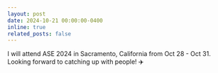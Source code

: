 ```yaml
---
layout: post
date: 2024-10-21 00:00:00-0400
inline: true
related_posts: false
---
```


I will attend ASE 2024 in Sacramento, California from Oct 28 - Oct 31. Looking forward to catching up with people! :airplane: